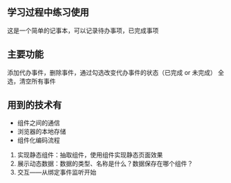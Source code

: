 
## 学习过程中练习使用

这是一个简单的记事本，可以记录待办事项，已完成事项

## 主要功能

添加代办事件，删除事件，通过勾选改变代办事件的状态（已完成 or 未完成）
全选，清空所有事件

## 用到的技术有

- 组件之间的通信
- 浏览器的本地存储
- 组件化编码流程

1. 实现静态组件：抽取组件，使用组件实现静态页面效果
2. 展示动态数据：数据的类型、名称是什么？数据保存在哪个组件？
3. 交互——从绑定事件监听开始
